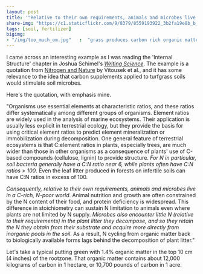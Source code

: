```yaml
---
layout: post
title: '"Relative to their own requirements, animals and microbes live in a carbon-rich, nitrogen-poor world"'
share-img: "https://c1.staticflickr.com/9/8379/8559193922_3b2fa19e8b_b_d.jpg"
tags: [soil, fertilizer]
bigimg:
- "/img/too_much_om.jpg"   :  "grass produces carbon rich organic matter"
---
```


I came across an interesting example as I was reading the 'Internal Structure' chapter in Joshua Schimel's [*Writing Science*](http://a.co/7b6ws0T). The example is a quotation from [Nitrogen and Nature](http://dx.doi.org/10.1579/0044-7447-31.2.97) by Vitousek et al., and it has some relevance to the idea that carbon supplements applied to turfgrass soils would stimulate soil microbes. 

Here's the quotation, with emphasis mine.

"Organisms use essential elements at characteristic ratios, and these ratios differ systematically among different groups of organisms. Element ratios are widely used in the analysis of marine ecosystems. Their application is usually less explicit in terrestrial ecology, but they provide the basis for using critical element ratios to predict element mineralization or immobilization during decomposition. One general feature of terrestrial ecosystems is that C:element ratios in plants, especially trees, are much wider than those in other organisms as a consequence of plants' use of C-based compounds (cellulose, lignin) to provide structure. *For N in particular, soil bacteria generally have a C:N ratio near 6, while plants often have C:N ratios > 100*. Even the leaf litter produced in forests on infertile soils can have C:N ratios in excess of 100.

*Consequently, relative to their own requirements, animals and microbes live in a C-rich, N-poor world*. Animal nutrition and growth are often constrained by the N content of their food, and protein deficiency is widespread. This difference in stoichiometry can sustain N limitation to animals even where plants are not limited by N supply. *Microbes also encounter little N (relative to their requirements) in the plant litter they decompose, and so they retain the N they obtain from their substrate and acquire more directly from inorganic pools in the soil*. As a result, N cycling from organic matter back to biologically available forms lags behind the decomposition of plant litter."

Let's take a typical putting green with 1.4% organic matter in the top 10 cm (4 inches) of the rootzone. That organic matter contains about 12,000 kilograms of carbon in 1 hectare, or 10,700 pounds of carbon in 1 acre. 
